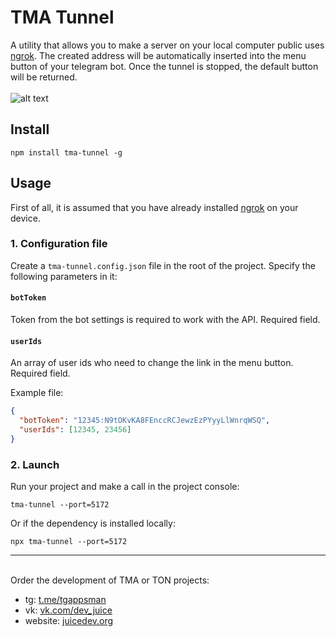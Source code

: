 # TMA Tunnel
A utility that allows you to make a server on your local computer public uses [ngrok](https://ngrok.com/docs/getting-started/). The created address will be automatically inserted into the menu button of your telegram bot. Once the tunnel is stopped, the default button will be returned.
\
\
![alt text](https://www.dropbox.com/scl/fi/6ofc8r431t1szcoaqn1l8/.png?rlkey=bplcvv9eeojy4lizqk8atmhub&raw=1)
## Install
```shell
npm install tma-tunnel -g
```
## Usage

First of all, it is assumed that you have already installed [ngrok](https://ngrok.com/docs/getting-started/) on your device.

### 1. Configuration file
Create a `tma-tunnel.config.json` file in the root of the project. Specify the following parameters in it:
#### `botToken`
Token from the bot settings is required to work with the API. Required field.
#### `userIds`
An array of user ids who need to change the link in the menu button. Required field.

Example file:
```json
{
  "botToken": "12345:N9tOKvKA8FEnccRCJewzEzPYyyLlWnrqWSQ",
  "userIds": [12345, 23456]
}
```
### 2. Launch
Run your project and make a call in the project console:
```shell
tma-tunnel --port=5172
```
Or if the dependency is installed locally:
```shell
npx tma-tunnel --port=5172
```

---
\
Order the development of TMA or TON projects:

* tg: [t.me/tgappsman](t.me/tgappsman)
* vk: [vk.com/dev_juice](vk.com/dev_juice)
* website: [juicedev.org](juicedev.org)
